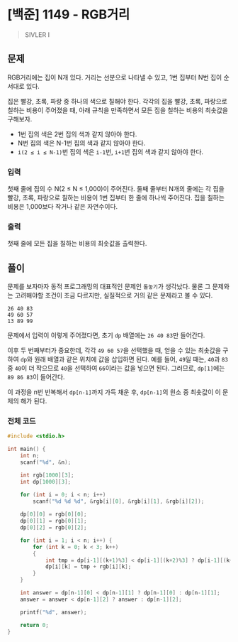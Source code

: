# [백준] 1149 - RGB거리
> SIVLER I

## 문제

RGB거리에는 집이 N개 있다. 거리는 선분으로 나타낼 수 있고, 1번 집부터 N번 집이 순서대로 있다.

집은 빨강, 초록, 파랑 중 하나의 색으로 칠해야 한다. 각각의 집을 빨강, 초록, 파랑으로 칠하는 비용이 주어졌을 때, 아래 규칙을 만족하면서 모든 집을 칠하는 비용의 최솟값을 구해보자.

- 1번 집의 색은 2번 집의 색과 같지 않아야 한다.
- N번 집의 색은 N-1번 집의 색과 같지 않아야 한다.
- `i(2 ≤ i ≤ N-1)`번 집의 색은 `i-1`번, `i+1`번 집의 색과 같지 않아야 한다.

### 입력

첫째 줄에 집의 수 N(2 ≤ N ≤ 1,000)이 주어진다. 둘째 줄부터 N개의 줄에는 각 집을 빨강, 초록, 파랑으로 칠하는 비용이 1번 집부터 한 줄에 하나씩 주어진다. 집을 칠하는 비용은 1,000보다 작거나 같은 자연수이다.

### 출력

첫째 줄에 모든 집을 칠하는 비용의 최솟값을 출력한다.

## 풀이

문제를 보자마자 동적 프로그래밍의 대표적인 문제인 `돌놓기`가 생각났다. 물론 그 문제와는 고려해야할 조건이 조금 다르지만, 실질적으로 거의 같은 문제라고 볼 수 있다.

```
26 40 83
49 60 57
13 89 99
```

문제에서 입력이 이렇게 주어졌다면, 초기 `dp` 배열에는 `26 40 83`만 들어간다.

이후 두 번째부터가 중요한데, 각각 `49 60 57`을 선택했을 때, 얻을 수 있는 최솟값을 구하여 `dp`와 원래 배열과 같은 위치에 값을 삽입하면 된다. 예를 들어, `49`일 때는, `40`과 `83` 중 `40`이 더 작으므로 `40`을 선택하여 `66`이라는 값을 넣으면 된다. 그러므로, `dp[1]`에는 `89 86 83`이 들어간다.

이 과정을 n번 반복해서 `dp[n-1]`까지 가득 채운 후, `dp[n-1]`의 원소 중 최솟값이 이 문제의 해가 된다.

### 전체 코드

```C
#include <stdio.h>

int main() {
    int n;
    scanf("%d", &n);

    int rgb[1000][3];
    int dp[1000][3];

    for (int i = 0; i < n; i++)
        scanf("%d %d %d", &rgb[i][0], &rgb[i][1], &rgb[i][2]);
    
    dp[0][0] = rgb[0][0];
    dp[0][1] = rgb[0][1];
    dp[0][2] = rgb[0][2];

    for (int i = 1; i < n; i++) {
        for (int k = 0; k < 3; k++)
        {
            int tmp = dp[i-1][(k+1)%3] < dp[i-1][(k+2)%3] ? dp[i-1][(k+1)%3] : dp[i-1][(k+2)%3];
            dp[i][k] = tmp + rgb[i][k];
        }        
    }

    int answer = dp[n-1][0] < dp[n-1][1] ? dp[n-1][0] : dp[n-1][1];
    answer = answer < dp[n-1][2] ? answer : dp[n-1][2];

    printf("%d", answer);        

    return 0; 
}
```